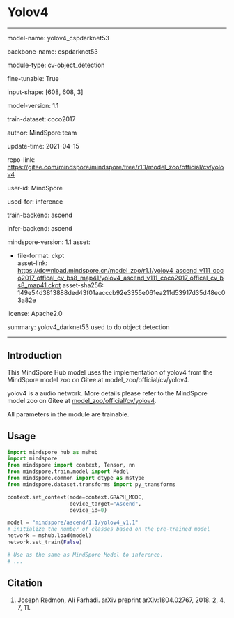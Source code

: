 # Yolov4

---

model-name: yolov4_cspdarknet53

backbone-name: cspdarknet53

module-type: cv-object_detection

fine-tunable: True

input-shape: [608, 608, 3]

model-version: 1.1

train-dataset: coco2017

author: MindSpore team

update-time: 2021-04-15

repo-link: <https://gitee.com/mindspore/mindspore/tree/r1.1/model_zoo/official/cv/yolov4>

user-id: MindSpore

used-for: inference

train-backend: ascend

infer-backend: ascend

mindspore-version: 1.1
asset:

-
    file-format: ckpt  
    asset-link: <https://download.mindspore.cn/model_zoo/r1.1/yolov4_ascend_v111_coco2017_offical_cv_bs8_map41/yolov4_ascend_v111_coco2017_offical_cv_bs8_map41.ckpt>
    asset-sha256: 149e54d3813888ded43f01aacccb92e3355e061ea211d53917d35d48ec03a82e

license: Apache2.0

summary: yolov4_darknet53 used to do object detection

---

## Introduction

This MindSpore Hub model uses the implementation of yolov4 from the MindSpore model zoo on Gitee at model_zoo/official/cv/yolov4.

yolov4 is a audio network. More details please refer to the MindSpore model zoo on Gitee at [model_zoo/official/cv/yolov4](https://gitee.com/mindspore/mindspore/blob/r1.1/model_zoo/official/cv/yolov4/README.MD).

All parameters in the module are trainable.

## Usage

```python
import mindspore_hub as mshub
import mindspore
from mindspore import context, Tensor, nn
from mindspore.train.model import Model
from mindspore.common import dtype as mstype
from mindspore.dataset.transforms import py_transforms

context.set_context(mode=context.GRAPH_MODE,
                    device_target="Ascend",
                    device_id=0)

model = "mindspore/ascend/1.1/yolov4_v1.1"
# initialize the number of classes based on the pre-trained model
network = mshub.load(model)
network.set_train(False)

# Use as the same as MindSpore Model to inference.
# ...
```

## Citation

1. Joseph Redmon, Ali Farhadi. arXiv preprint arXiv:1804.02767, 2018. 2, 4, 7, 11.
